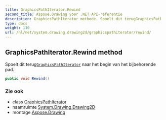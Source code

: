```yaml
---
title: GraphicsPathIterator.Rewind
second_title: Aspose.Drawing voor .NET API-referentie
description: GraphicsPathIterator methode. Spoelt dit terugGraphicsPathIterator naar het begin van het bijbehorende pad.
type: docs
weight: 110
url: /nl/net/system.drawing.drawing2d/graphicspathiterator/rewind/
---
```

## GraphicsPathIterator.Rewind method

Spoelt dit terug[`GraphicsPathIterator`](../) naar het begin van het bijbehorende pad.

```csharp
public void Rewind()
```

### Zie ook

* class [GraphicsPathIterator](../)
* naamruimte [System.Drawing.Drawing2D](../../graphicspathiterator/)
* montage [Aspose.Drawing](../../../)


